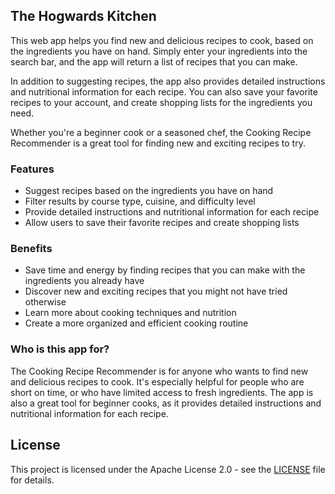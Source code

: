 ## The Hogwards Kitchen

This web app helps you find new and delicious recipes to cook, based on the ingredients you have on hand. Simply enter your ingredients into the search bar, and the app will return a list of recipes that you can make.

In addition to suggesting recipes, the app also provides detailed instructions and nutritional information for each recipe. You can also save your favorite recipes to your account, and create shopping lists for the ingredients you need.

Whether you're a beginner cook or a seasoned chef, the Cooking Recipe Recommender is a great tool for finding new and exciting recipes to try.

### Features

* Suggest recipes based on the ingredients you have on hand
* Filter results by course type, cuisine, and difficulty level
* Provide detailed instructions and nutritional information for each recipe
* Allow users to save their favorite recipes and create shopping lists

### Benefits

* Save time and energy by finding recipes that you can make with the ingredients you already have
* Discover new and exciting recipes that you might not have tried otherwise
* Learn more about cooking techniques and nutrition
* Create a more organized and efficient cooking routine

### Who is this app for?

The Cooking Recipe Recommender is for anyone who wants to find new and delicious recipes to cook. It's especially helpful for people who are short on time, or who have limited access to fresh ingredients. The app is also a great tool for beginner cooks, as it provides detailed instructions and nutritional information for each recipe.

## License
This project is licensed under the Apache License 2.0 - see the [LICENSE](LICENSE) file for details.
